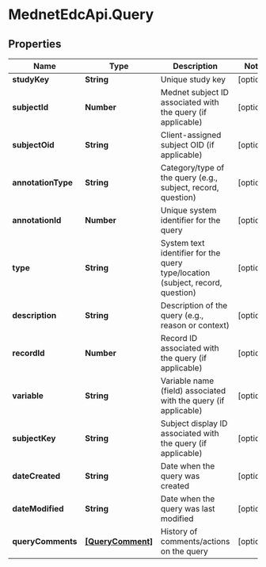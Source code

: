 # MednetEdcApi.Query

## Properties

Name | Type | Description | Notes
------------ | ------------- | ------------- | -------------
**studyKey** | **String** | Unique study key | [optional] 
**subjectId** | **Number** | Mednet subject ID associated with the query (if applicable) | [optional] 
**subjectOid** | **String** | Client-assigned subject OID (if applicable) | [optional] 
**annotationType** | **String** | Category/type of the query (e.g., subject, record, question) | [optional] 
**annotationId** | **Number** | Unique system identifier for the query | [optional] 
**type** | **String** | System text identifier for the query type/location (subject, record, question) | [optional] 
**description** | **String** | Description of the query (e.g., reason or context) | [optional] 
**recordId** | **Number** | Record ID associated with the query (if applicable) | [optional] 
**variable** | **String** | Variable name (field) associated with the query (if applicable) | [optional] 
**subjectKey** | **String** | Subject display ID associated with the query (if applicable) | [optional] 
**dateCreated** | **String** | Date when the query was created | [optional] 
**dateModified** | **String** | Date when the query was last modified | [optional] 
**queryComments** | [**[QueryComment]**](QueryComment.md) | History of comments/actions on the query | [optional] 


